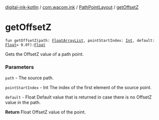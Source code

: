 [digital-ink-kotlin](../../index.md) / [com.wacom.ink](../index.md) / [PathPointLayout](index.md) / [getOffsetZ](./get-offset-z.md)

# getOffsetZ

`fun getOffsetZ(path: `[`FloatArrayList`](../-float-array-list/index.md)`, pointStartIndex: `[`Int`](https://kotlinlang.org/api/latest/jvm/stdlib/kotlin/-int/index.html)`, default: `[`Float`](https://kotlinlang.org/api/latest/jvm/stdlib/kotlin/-float/index.html)` = 0.0f): `[`Float`](https://kotlinlang.org/api/latest/jvm/stdlib/kotlin/-float/index.html)

Gets the OffsetZ value of a path point.

### Parameters

`path` - The source path.

`pointStartIndex` - Int The index of the first element of the source point.

`default` - Float Default value that is returned in case there is no OffsetZ value in the path.

**Return**
Float OffsetZ value of the point.

